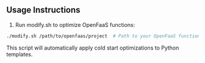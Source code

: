 ## Usage Instructions

1. Run modify.sh to optimize OpenFaaS functions:
```bash
./modify.sh /path/to/openfaas/project  # Path to your OpenFaaS functions
```

This script will automatically apply cold start optimizations to Python templates.
